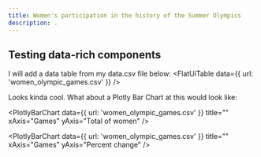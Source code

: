 ```yaml
---
title: Women's participation in the history of the Summer Olympics
description: .
---
```


## Testing data-rich components

I will add a data table from my data.csv file below:
<FlatUiTable
  data={{
    url: 'women_olympic_games.csv'
  }}
 />

 Looks kinda cool. What about a Plotly Bar Chart at this would look like:

 <PlotlyBarChart
  data={{
    url: 'women_olympic_games.csv'
  }}
  title=""
  xAxis="Games"
  yAxis="Total of women"
/>

 <PlotlyBarChart
  data={{
    url: 'women_olympic_games.csv'
  }}
  title=""
  xAxis="Games"
  yAxis="Percent change"
/>

